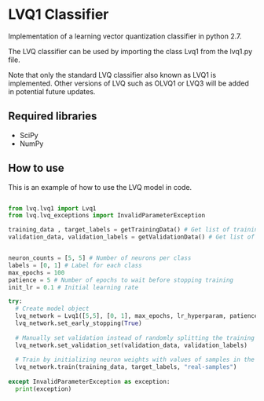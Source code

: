 # LVQ1 Classifier
Implementation of a learning vector quantization classifier in python 2.7. 

The LVQ classifier can be used by importing the class Lvq1 from the lvq1.py file.

Note that only the standard LVQ classifier also known as LVQ1 is implemented. Other versions of LVQ such as OLVQ1 or LVQ3 
will be added in potential future updates.


## Required libraries
* SciPy
* NumPy

## How to use 
This is an example of how to use the LVQ model in code. 
```python

from lvq.lvq1 import Lvq1
from lvq.lvq_exceptions import InvalidParameterException

training_data , target_labels = getTrainingData() # Get list of training samples and label list
validation_data, validation_labels = getValidationData() # Get list of validation samples and label list


neuron_counts = [5, 5] # Number of neurons per class
labels = [0, 1] # Label for each class
max_epochs = 100
patience = 5 # Number of epochs to wait before stopping training
init_lr = 0.1 # Initial learning rate

try:
  # Create model object
  lvq_network = Lvq1([5,5], [0, 1], max_epochs, lr_hyperparam, patience)
  lvq_network.set_early_stopping(True)
  
  # Manually set validation instead of randomly splitting the training set
  lvq_network.set_validation_set(validation_data, validation_labels)
  
  # Train by initializing neuron weights with values of samples in the training data
  lvq_network.train(training_data, target_labels, "real-samples")  
  
except InvalidParameterException as exception:
  print(exception)
```


